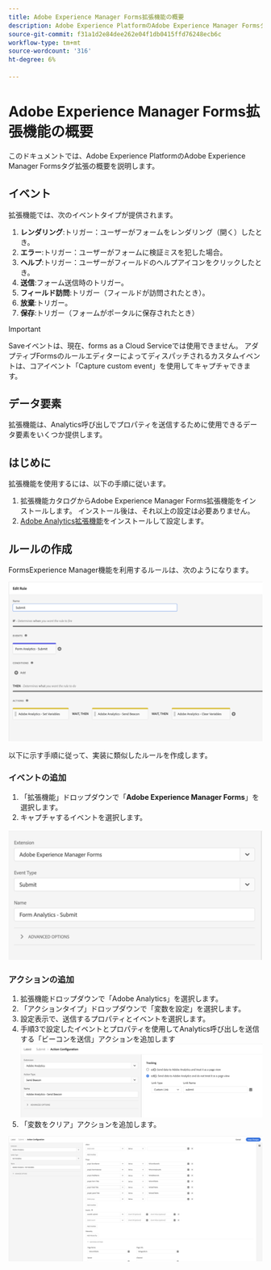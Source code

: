 ```yaml
---
title: Adobe Experience Manager Forms拡張機能の概要
description: Adobe Experience PlatformのAdobe Experience Manager Formsタグ拡張について説明します。
source-git-commit: f31a1d2e84dee262e04f1db0415ffd76248ecb6c
workflow-type: tm+mt
source-wordcount: '316'
ht-degree: 6%

---
```


# Adobe Experience Manager Forms拡張機能の概要

このドキュメントでは、Adobe Experience PlatformのAdobe Experience Manager Formsタグ拡張の概要を説明します。

## イベント

拡張機能では、次のイベントタイプが提供されます。

1. **レンダリング**:トリガー：ユーザーがフォームをレンダリング（開く）したとき。
1. **エラー**:トリガー：ユーザーがフォームに検証ミスを犯した場合。
1. **ヘルプ**:トリガー：ユーザーがフィールドのヘルプアイコンをクリックしたとき。
1. **送信**:フォーム送信時のトリガー。
1. **フィールド訪問**:トリガー（フィールドが訪問されたとき）。
1. **放棄**:トリガー。
1. **保存**:トリガー（フォームがポータルに保存されたとき）

>[!IMPORTANT]
>
>Saveイベントは、現在、forms as a Cloud Serviceでは使用できません。 アダプティブFormsのルールエディターによってディスパッチされるカスタムイベントは、コアイベント「Capture custom event」を使用してキャプチャできます。

## データ要素

拡張機能は、Analytics呼び出しでプロパティを送信するために使用できるデータ要素をいくつか提供します。

## はじめに

拡張機能を使用するには、以下の手順に従います。

1. 拡張機能カタログからAdobe Experience Manager Forms拡張機能をインストールします。 インストール後は、それ以上の設定は必要ありません。
2. [Adobe Analytics拡張機能](../analytics/overview.md#Configure-the-Adobe-Analytics-extension)をインストールして設定します。

## ルールの作成

FormsExperience Manager機能を利用するルールは、次のようになります。

![アクションの設定](./images/rule.png)

以下に示す手順に従って、実装に類似したルールを作成します。

### イベントの追加

1. 「拡張機能」ドロップダウンで「**Adobe Experience Manager Forms**」を選択します。
2. キャプチャするイベントを選択します。

![アクションの設定](./images/AEM-forms-event.png)

### アクションの追加

1. 拡張機能ドロップダウンで「Adobe Analytics」を選択します。
2. 「アクションタイプ」ドロップダウンで「変数を設定」を選択します。
3. 設定表示で、送信するプロパティとイベントを選択します。
4. 手順3で設定したイベントとプロパティを使用してAnalytics呼び出しを送信する「ビーコンを送信」アクションを追加します
   ![アクションの設定](./images/AEM-forms-sendBeacon.png)
5. 「変数をクリア」アクションを追加します。

![アクションの設定](./images/AEM-forms-action.png)